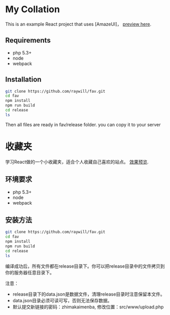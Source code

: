 # My Collation

This is an example React project that uses [AmazeUI]， [preview here](http://blog.xiaoheqingting.com/tools/fav/).
## Requirements
 * php 5.3+
 * node
 * webpack

## Installation

```sh
git clone https://github.com/raywill/fav.git
cd fav
npm install
npm run build
cd release
ls

```
Then all files are ready in fav/release folder. you can copy it to your server


# 收藏夹
学习React做的一个小收藏夹，适合个人收藏自己喜欢的站点。 [效果预览](http://blog.xiaoheqingting.com/tools/fav/).
## 环境要求

 * php 5.3+
 * node
 * webpack

## 安装方法

```sh
git clone https://github.com/raywill/fav.git
cd fav
npm install
npm run build
cd release
ls

```
编译成功后，所有文件都在release目录下。你可以把release目录中的文件拷贝到你的服务器任意目录下。

注意：

 * release目录下的data.json是数据文件，清理release目录时注意保留本文件。
 * data.json目录必须可读可写，否则无法保存数据。
 * 默认提交新链接的密码：zhimakaimenba, 修改位置：src/www/upload.php

